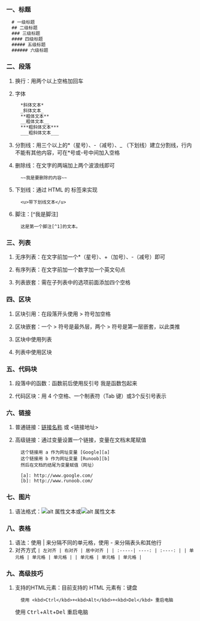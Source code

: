 ### 一、标题

```md
  # 一级标题
  ## 二级标题
  ### 三级标题
  #### 四级标题
  ##### 五级标题
  ###### 六级标题
```

### 二、段落
  1. 换行：用两个以上空格加回车

  2. 字体
      ```md
        *斜体文本*
        _斜体文本_
        **粗体文本**
        __粗体文本__
        ***粗斜体文本***
        ___粗斜体文本___
      ```
  3. 分割线：用三个以上的*（星号）、-（减号）、_ （下划线）建立分割线，行内不能有其他内容，可在*号或-号中间加入空格
  4. 删除线：在文字的两端加上两个波浪线即可
      ```
        ~~我是要删除的内容~~
      ```
  5. 下划线：通过 HTML 的 标签来实现
      ```
        <u>带下划线文本</u>
      ```
  6. 脚注：[^我是脚注]
      ```
        这是第一个脚注[^1]的文本。
      ```
### 三、列表
  1. 无序列表：在文字前加一个*（星号）、+（加号）、-（减号）即可

  2. 有序列表：在文字前加一个数字加一个英文句点

  3. 列表嵌套：需在子列表中的选项前面添加四个空格

### 四、区块
  1. 区块引用：在段落开头使用 > 符号加空格

  2. 区块嵌套：一个 > 符号是最外层，两个 > 符号是第一层嵌套，以此类推

  3. 区块中使用列表

  4. 列表中使用区块
### 五、代码块
  1. 段落中的函数：函数前后使用反引号 我是函数包起来

  2. 代码区块：用 4 个空格、一个制表符（Tab 键）或3个反引号表示

### 六、链接
  1. 普通链接：[链接名称](链接地址) 或 <链接地址>

  2. 高级链接：通过变量设置一个链接，变量在文档末尾赋值
      ```
        这个链接用 a 作为网址变量 [Google][a]
        这个链接用 b 作为网址变量 [Runoob][b]
        然后在文档的结尾为变量赋值（网址）

        [a]: http://www.google.com/
        [b]: http://www.runoob.com/
      ```
### 七、图片
  1. 语法格式：![alt 属性文本](图片地址)或![alt 属性文本](图片地址 "可选标题")


  
### 八、表格
  1. 语法：使用 | 来分隔不同的单元格，使用 - 来分隔表头和其他行
  2. 对齐方式
    ```
      | 左对齐 | 右对齐 | 居中对齐 |
      | :-----| ----: | :----: |
      | 单元格 | 单元格 | 单元格 |
      | 单元格 | 单元格 | 单元格 |
    ```

### 九、高级技巧 
  1. 支持的HTML元素：目前支持的 HTML 元素有：<kbd>键盘</kbd>
      ``` 
        使用 <kbd>Ctrl</kbd>+<kbd>Alt</kbd>+<kbd>Del</kbd> 重启电脑
      ```
      使用 <kbd>Ctrl</kbd>+<kbd>Alt</kbd>+<kbd>Del</kbd> 重启电脑
